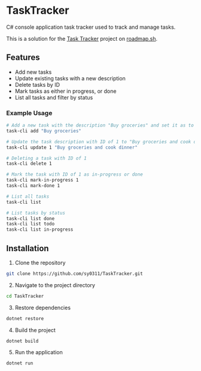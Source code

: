 # TaskTracker
C# console application task tracker used to track and manage tasks.

This is a solution for the [Task Tracker](https://roadmap.sh/projects/task-tracker) project on [roadmap.sh](https://roadmap.sh/).

## Features
- Add new tasks
- Update existing tasks with a new description
- Delete tasks by ID
- Mark tasks as either in progress, or done
- List all tasks and filter by status

### Example Usage
```bash
# Add a new task with the description "Buy groceries" and set it as to do
task-cli add "Buy groceries"

# Update the task description with ID of 1 to "Buy groceries and cook dinner"
task-cli update 1 "Buy groceries and cook dinner"

# Deleting a task with ID of 1
task-cli delete 1

# Mark the task with ID of 1 as in-progress or done
task-cli mark-in-progress 1
task-cli mark-done 1

# List all tasks
task-cli list

# List tasks by status
task-cli list done
task-cli list todo
task-cli list in-progress
```

## Installation
1. Clone the repository
```bash
git clone https://github.com/sy0311/TaskTracker.git
```
2. Navigate to the project directory
```bash
cd TaskTracker
```
3. Restore dependencies
```bash
dotnet restore
```
4. Build the project
```bash
dotnet build
```
5. Run the application
```bash
dotnet run
```